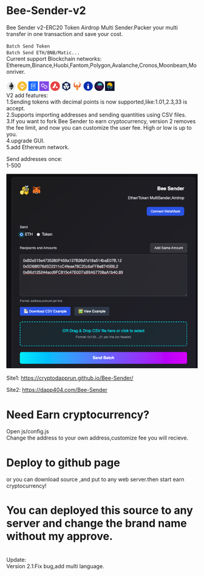 # Bee-Sender-v2
Bee Sender v2-ERC20 Token Airdrop Multi Sender.Packer your multi transfer in one transaction and save your cost.<br>

``Batch Send Token``<br>
``Batch Send ETH/BNB/Matic...``<br>
Current support Blockchain networks:<br>
Ethereum,Binance,Huobi,Fantom,Polygon,Avalanche,Cronos,Moonbeam,Moonriver.<br><br>
<img src="https://github.com/CryptoDappRun/Bee-Sender/blob/main/img/1.png" width="25" height="25" alt="eth"> 
<img src="https://github.com/CryptoDappRun/Bee-Sender/blob/main/img/56.png" width="25" height="25" alt="bnb">
<img src="https://github.com/CryptoDappRun/Bee-Sender/blob/main/img/250.png" width="25" height="25" alt="ftm">
<img src="https://github.com/CryptoDappRun/Bee-Sender/blob/main/img/137.png" width="25" height="25" alt="matic"> 
<img src="https://github.com/CryptoDappRun/Bee-Sender/blob/main/img/43114.png" width="25" height="25" alt="matic">
<img src="https://github.com/CryptoDappRun/Bee-Sender/blob/main/img/25.png" width="25" height="25" alt="matic">
<img src="https://github.com/CryptoDappRun/Bee-Sender/blob/main/img/13381.png" width="25" height="25" alt="matic">
<img src="https://github.com/CryptoDappRun/Bee-Sender/blob/main/img/534.png" width="25" height="25" alt="matic">
<img src="https://github.com/CryptoDappRun/Bee-Sender/blob/main/img/1284.png" width="25" height="25" alt="moonbeam">
<img src="https://github.com/CryptoDappRun/Bee-Sender/blob/main/img/1285.png" width="25" height="25" alt="moonriver">
<br>
V2 add features:<br>
1.Sending tokens with decimal points is now supported,like:1.01,2.3,33 is accept.<br>
2.Supports importing addresses and sending quantities using CSV files.<br>
3.If you want to fork Bee Sender to earn cryptocurrency, version 2 removes the fee limit, and now you can customize the user fee. High or low is up to you.<br>
4.upgrade GUI.<br>
5.add Ethereum network.<br>

Send addresses once:<br>
1-500<br>

<img src="https://github.com/CryptoDappRun/Bee-Sender/blob/main/screen.png" alt="erc20-tokens-multi-sender">

Site1:
https://cryptodapprun.github.io/Bee-Sender/

Site2:
https://dapp404.com/Bee-Sender


# Need Earn cryptocurrency?
Open js/config.js<br>
Change the address to your own address,customize fee you will recieve.<br>


# Deploy to github page

or you can download source ,and put to any web server.then start earn cryptocurrency!<br>

# You can deployed this source to any server and change the brand name without my approve.

<br>
Update:<br>
Version 2.1:Fix bug,add multi language.<br>
 
 
 

